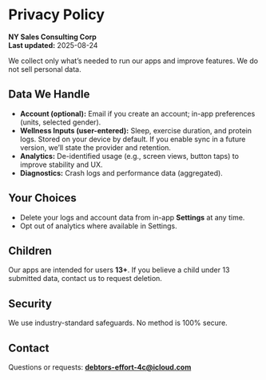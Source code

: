 # Privacy Policy
**NY Sales Consulting Corp**  
**Last updated:** 2025-08-24

We collect only what’s needed to run our apps and improve features. We do not sell personal data.

## Data We Handle
- **Account (optional):** Email if you create an account; in-app preferences (units, selected gender).
- **Wellness Inputs (user-entered):** Sleep, exercise duration, and protein logs. Stored on your device by default. If you enable sync in a future version, we’ll state the provider and retention.
- **Analytics:** De-identified usage (e.g., screen views, button taps) to improve stability and UX.
- **Diagnostics:** Crash logs and performance data (aggregated).

## Your Choices
- Delete your logs and account data from in-app **Settings** at any time.
- Opt out of analytics where available in Settings.

## Children
Our apps are intended for users **13+**. If you believe a child under 13 submitted data, contact us to request deletion.

## Security
We use industry-standard safeguards. No method is 100% secure.

## Contact
Questions or requests: **debtors-effort-4c@icloud.com**
